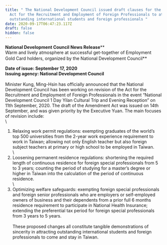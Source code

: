 ```yaml
---
title: " The National Development Council issued draft clauses for the Amendment
  Act for the Recruitment and Employment of Foreign Professionals to attract
  outstanding international students and foreign professionals "
date: 2020-09-17T06:47:23.117Z
draft: false
hidden: false
---
```

**National Development Council News Release****\
Warm and lively atmosphere at successful get-together of Employment Gold Card holders, organized by the National Development Council**　　　　　

**Date of issue: September 17, 2020\
Issuing agency: National Development Council**\
\
Minister Kung, Ming-Hsin has officially announced that the National Development Council has been working on revision of the Act for the Recruitment and Employment of Foreign Professionals in the event “National Development Council 1 Day Yilan Cultural Trip and Evening Reception” on 11th September, 2020. The draft of the Amendment Act was issued on 14th September, and was given priority by the Executive Yuan. The main focuses of revision include:\
\
1. Relaxing work permit regulations: exempting graduates of the world’s top 500 universities from the 2-year work experience requirement to work in Taiwan; allowing not only English teacher but also foreign subject teachers at primary or high school to be employed in Taiwan.\
\
2. Loosening permanent residence regulations: shortening the required length of continuous residence for foreign special professionals from 5 to 3 years; counting the period of studying for a master’s degree or higher in Taiwan into the calculation of the period of continuous residence.\
\
3. Optimizing welfare safeguards: exempting foreign special professionals and foreign senior professionals who are employers or self-employed owners of business and their dependents from a prior full 6 months residence requirement to participate in National Health Insurance; extending the preferential tax period for foreign special professionals from 3 years to 5 years.         \
\
These proposed changes all constitute tangible demonstrations of sincerity in attracting outstanding international students and foreign professionals to come and stay in Taiwan.